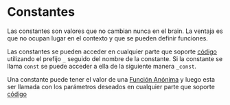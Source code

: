 # Constantes
Las constantes son valores que no cambian nunca en el brain. La ventaja es que no ocupan lugar en el contexto y que se pueden definir funciones.

Las constantes se pueden acceder en cualquier parte que soporte [código](./Code.md#code) utilizando el prefijo `_` seguido del nombre de la constante.
Si la constante se llama `const` se puede acceder a ella de la siguiente manera `_const`.

Una constante puede tener el valor de una [Función Anónima](./Code.md#funciones-anónimas) y luego esta ser llamada con los parámetros deseados en cualquier parte que soporte [código](./Code.md#code)

